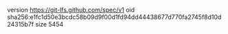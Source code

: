 version https://git-lfs.github.com/spec/v1
oid sha256:e1fc1d50e3bcdc58b09d9f00d1fd94dd44438677d770fa2745f8d10d24315b7f
size 5454
